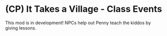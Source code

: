 # (CP) It Takes a Village - Class Events

This mod is in development! NPCs help out Penny teach the kiddos by giving lessons.